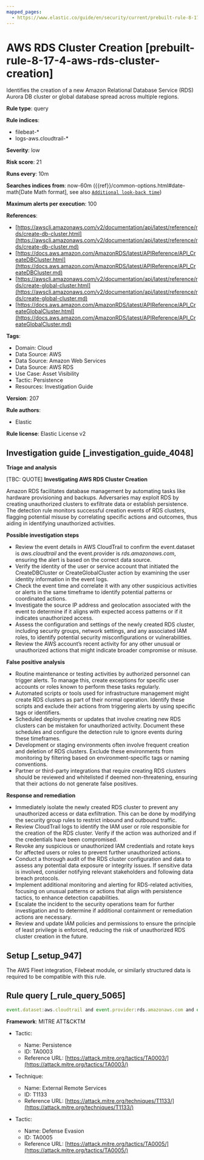```yaml
---
mapped_pages:
  - https://www.elastic.co/guide/en/security/current/prebuilt-rule-8-17-4-aws-rds-cluster-creation.html
---
```


# AWS RDS Cluster Creation [prebuilt-rule-8-17-4-aws-rds-cluster-creation]

Identifies the creation of a new Amazon Relational Database Service (RDS) Aurora DB cluster or global database spread across multiple regions.

**Rule type**: query

**Rule indices**:

* filebeat-*
* logs-aws.cloudtrail-*

**Severity**: low

**Risk score**: 21

**Runs every**: 10m

**Searches indices from**: now-60m ({{ref}}/common-options.html#date-math[Date Math format], see also [`Additional look-back time`](docs-content://solutions/security/detect-and-alert/create-detection-rule.md#rule-schedule))

**Maximum alerts per execution**: 100

**References**:

* [https://awscli.amazonaws.com/v2/documentation/api/latest/reference/rds/create-db-cluster.html](https://awscli.amazonaws.com/v2/documentation/api/latest/reference/rds/create-db-cluster.md)
* [https://docs.aws.amazon.com/AmazonRDS/latest/APIReference/API_CreateDBCluster.html](https://docs.aws.amazon.com/AmazonRDS/latest/APIReference/API_CreateDBCluster.md)
* [https://awscli.amazonaws.com/v2/documentation/api/latest/reference/rds/create-global-cluster.html](https://awscli.amazonaws.com/v2/documentation/api/latest/reference/rds/create-global-cluster.md)
* [https://docs.aws.amazon.com/AmazonRDS/latest/APIReference/API_CreateGlobalCluster.html](https://docs.aws.amazon.com/AmazonRDS/latest/APIReference/API_CreateGlobalCluster.md)

**Tags**:

* Domain: Cloud
* Data Source: AWS
* Data Source: Amazon Web Services
* Data Source: AWS RDS
* Use Case: Asset Visibility
* Tactic: Persistence
* Resources: Investigation Guide

**Version**: 207

**Rule authors**:

* Elastic

**Rule license**: Elastic License v2

## Investigation guide [_investigation_guide_4048]

**Triage and analysis**

[TBC: QUOTE]
**Investigating AWS RDS Cluster Creation**

Amazon RDS facilitates database management by automating tasks like hardware provisioning and backups. Adversaries may exploit RDS by creating unauthorized clusters to exfiltrate data or establish persistence. The detection rule monitors successful creation events of RDS clusters, flagging potential misuse by correlating specific actions and outcomes, thus aiding in identifying unauthorized activities.

**Possible investigation steps**

* Review the event details in AWS CloudTrail to confirm the event.dataset is *aws.cloudtrail* and the event.provider is *rds.amazonaws.com*, ensuring the alert is based on the correct data source.
* Verify the identity of the user or service account that initiated the CreateDBCluster or CreateGlobalCluster action by examining the user identity information in the event logs.
* Check the event time and correlate it with any other suspicious activities or alerts in the same timeframe to identify potential patterns or coordinated actions.
* Investigate the source IP address and geolocation associated with the event to determine if it aligns with expected access patterns or if it indicates unauthorized access.
* Assess the configuration and settings of the newly created RDS cluster, including security groups, network settings, and any associated IAM roles, to identify potential security misconfigurations or vulnerabilities.
* Review the AWS account’s recent activity for any other unusual or unauthorized actions that might indicate broader compromise or misuse.

**False positive analysis**

* Routine maintenance or testing activities by authorized personnel can trigger alerts. To manage this, create exceptions for specific user accounts or roles known to perform these tasks regularly.
* Automated scripts or tools used for infrastructure management might create RDS clusters as part of their normal operation. Identify these scripts and exclude their actions from triggering alerts by using specific tags or identifiers.
* Scheduled deployments or updates that involve creating new RDS clusters can be mistaken for unauthorized activity. Document these schedules and configure the detection rule to ignore events during these timeframes.
* Development or staging environments often involve frequent creation and deletion of RDS clusters. Exclude these environments from monitoring by filtering based on environment-specific tags or naming conventions.
* Partner or third-party integrations that require creating RDS clusters should be reviewed and whitelisted if deemed non-threatening, ensuring that their actions do not generate false positives.

**Response and remediation**

* Immediately isolate the newly created RDS cluster to prevent any unauthorized access or data exfiltration. This can be done by modifying the security group rules to restrict inbound and outbound traffic.
* Review CloudTrail logs to identify the IAM user or role responsible for the creation of the RDS cluster. Verify if the action was authorized and if the credentials have been compromised.
* Revoke any suspicious or unauthorized IAM credentials and rotate keys for affected users or roles to prevent further unauthorized actions.
* Conduct a thorough audit of the RDS cluster configuration and data to assess any potential data exposure or integrity issues. If sensitive data is involved, consider notifying relevant stakeholders and following data breach protocols.
* Implement additional monitoring and alerting for RDS-related activities, focusing on unusual patterns or actions that align with persistence tactics, to enhance detection capabilities.
* Escalate the incident to the security operations team for further investigation and to determine if additional containment or remediation actions are necessary.
* Review and update IAM policies and permissions to ensure the principle of least privilege is enforced, reducing the risk of unauthorized RDS cluster creation in the future.


## Setup [_setup_947]

The AWS Fleet integration, Filebeat module, or similarly structured data is required to be compatible with this rule.


## Rule query [_rule_query_5065]

```js
event.dataset:aws.cloudtrail and event.provider:rds.amazonaws.com and event.action:(CreateDBCluster or CreateGlobalCluster) and event.outcome:success
```

**Framework**: MITRE ATT&CKTM

* Tactic:

    * Name: Persistence
    * ID: TA0003
    * Reference URL: [https://attack.mitre.org/tactics/TA0003/](https://attack.mitre.org/tactics/TA0003/)

* Technique:

    * Name: External Remote Services
    * ID: T1133
    * Reference URL: [https://attack.mitre.org/techniques/T1133/](https://attack.mitre.org/techniques/T1133/)

* Tactic:

    * Name: Defense Evasion
    * ID: TA0005
    * Reference URL: [https://attack.mitre.org/tactics/TA0005/](https://attack.mitre.org/tactics/TA0005/)



